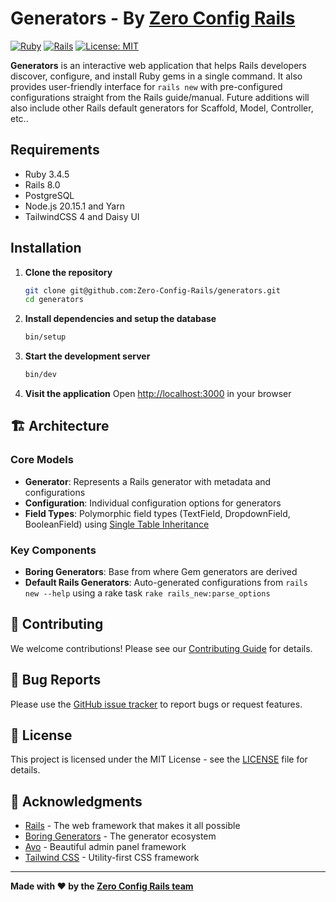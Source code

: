# Generators - By [Zero Config Rails](https://zeroconfigrails.com/)

[![Ruby](https://img.shields.io/badge/Ruby-3.2+-red.svg)](https://www.ruby-lang.org/)
[![Rails](https://img.shields.io/badge/Rails-8.0+-red.svg)](https://rubyonrails.org/)
[![License: MIT](https://img.shields.io/badge/License-MIT-yellow.svg)](https://opensource.org/licenses/MIT)

**Generators** is an interactive web application that helps Rails developers discover, configure, and install Ruby gems in a single command. It also provides user-friendly interface for `rails new` with pre-configured configurations straight from the Rails guide/manual. Future additions will also include other Rails default generators for Scaffold, Model, Controller, etc..

## Requirements

- Ruby 3.4.5
- Rails 8.0
- PostgreSQL
- Node.js 20.15.1 and Yarn
- TailwindCSS 4 and Daisy UI

## Installation

1. **Clone the repository**
   ```bash
   git clone git@github.com:Zero-Config-Rails/generators.git
   cd generators
   ```

2. **Install dependencies and setup the database**
   ```bash
   bin/setup
   ```

3. **Start the development server**
   ```bash
   bin/dev
   ```

4. **Visit the application**
   Open [http://localhost:3000](http://localhost:3000) in your browser

## 🏗️ Architecture

### Core Models

- **Generator**: Represents a Rails generator with metadata and configurations
- **Configuration**: Individual configuration options for generators
- **Field Types**: Polymorphic field types (TextField, DropdownField, BooleanField) using [Single Table Inheritance](https://guides.rubyonrails.org/association_basics.html#single-table-inheritance-sti)

### Key Components

- **Boring Generators**: Base from where Gem generators are derived
- **Default Rails Generators**: Auto-generated configurations from `rails new --help` using a rake task `rake rails_new:parse_options`

## 🤝 Contributing

We welcome contributions! Please see our [Contributing Guide](CONTRIBUTING.md) for details.

## 🐛 Bug Reports

Please use the [GitHub issue tracker](https://github.com/Zero-Config-Rails/generators/issues) to report bugs or request features.

## 📄 License

This project is licensed under the MIT License - see the [LICENSE](LICENSE) file for details.

## 🙏 Acknowledgments

- [Rails](https://rubyonrails.org/) - The web framework that makes it all possible
- [Boring Generators](https://github.com/abhaynikam/boring_generators) - The generator ecosystem
- [Avo](https://avohq.io/) - Beautiful admin panel framework
- [Tailwind CSS](https://tailwindcss.com/) - Utility-first CSS framework

---

**Made with ❤️ by the [Zero Config Rails team](https://zeroconfigrails.com/)**
